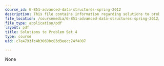 ```yaml
---
course_id: 6-851-advanced-data-structures-spring-2012
description: This file contains information regarding solutions to problem set 4.
file_location: /coursemedia/6-851-advanced-data-structures-spring-2012/c7e4793fc4b3060bc83d3eecc74f4087_MIT6_851S12_ps4sol.pdf
file_type: application/pdf
layout: pdf
title: Solutions to Problem Set 4
type: course
uid: c7e4793fc4b3060bc83d3eecc74f4087

---
```

None